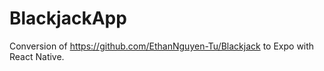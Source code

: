 # BlackjackApp
Conversion of https://github.com/EthanNguyen-Tu/Blackjack to Expo with React Native.
